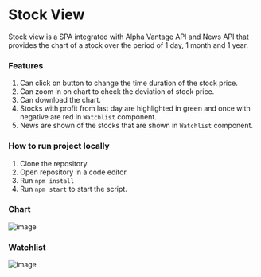 # Stock View 

Stock view is a SPA integrated with Alpha Vantage API and News API that provides the chart of a stock over the period of 1 day, 1 month and 1 year.

### Features
1. Can click on button to change the time duration of the stock price.
2. Can zoom in on chart to check the deviation of stock price.
3. Can download the chart.
4. Stocks with profit from last day are highlighted in green and once with negative are red in `Watchlist` component.
5. News are shown of the stocks that are shown in `Watchlist` component.

### How to run project locally
1. Clone the repository. <br/>
2. Open repository in a code editor. <br/>
3. Run `npm install` <br/>
4. Run `npm start` to start the script. <br/>

### Chart 
![image](https://user-images.githubusercontent.com/70649154/218376295-60527743-7c24-4b9e-abdb-ddf1009cab07.png)
### Watchlist
![image](https://user-images.githubusercontent.com/70649154/218639802-28894d32-1458-45fb-bbc3-0ff209e16bf2.png)


